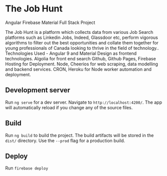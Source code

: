 # The Job Hunt

Angular Firebase Material Full Stack Project

The Job Hunt is a platform which collects data from various Job Search platforms such as Linkedin Jobs, Indeed, Glassdoor etc, perform vigorous algorithms to filter out the best opportunities and collate them together for young professionals of Canada looking to thrive in the field of technology..
Technologies Used -
Angular 9 and Material Design as frontend technologies.
Algolia for front end search
Github, Github Pages, Firebase Hosting for Deployment.
Node, Cheerios for web scraping, data modelling and backend services.
CRON, Heroku for Node worker automation and deployment.

## Development server

Run `ng serve` for a dev server. Navigate to `http://localhost:4200/`. The app will automatically reload if you change any of the source files.

## Build

Run `ng build` to build the project. The build artifacts will be stored in the `dist/` directory. Use the `--prod` flag for a production build.

## Deploy

Run `firebase deploy`
